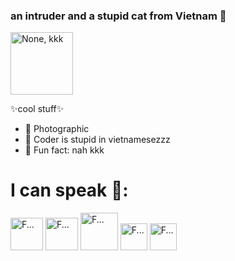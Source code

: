 ### an intruder and a stupid cat from Vietnam 👋

<img src="https://bit.ly/3CKC0Zk" alt="None, kkk" width="100px">

✨cool stuff✨
- 🔭 Photographic
- 🌱 Coder is stupid in vietnamesezzz
- 🤞  Fun fact: nah kkk

<h1>I can speak 🤔: </h1>
<span>
<img src="https://bit.ly/3jUTfOY" alt = "F..." title="JS" width="52">
<img src="https://bit.ly/3g5c4xU" alt = "F..." title="PYTHON" width="52">
<img src="https://bit.ly/3iMDWZh" alt = "F..." title="HTML" width="60">
<img src="https://bit.ly/37IU7R3" alt = "F..." title="CSS" width="43">
<img src="https://bit.ly/3iKnFnO" alt = "F..." title="JAVA" width="43">
</span>

